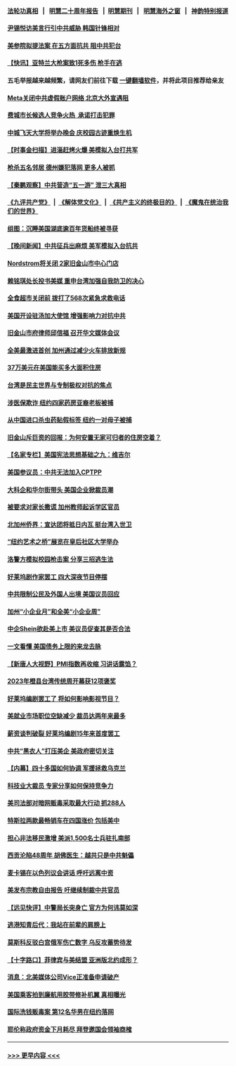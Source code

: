 #### [法轮功真相](https://github.com/gfw-breaker/truth/blob/master/README.md?t=0) &nbsp;&nbsp;|&nbsp;&nbsp; [明慧二十周年报告](https://github.com/gfw-breaker/mh-reports/blob/master/README.md?t=0) &nbsp;&nbsp;|&nbsp;&nbsp;[明慧期刊](https://github.com/gfw-breaker/mh-qikan) &nbsp;&nbsp;|&nbsp;&nbsp; [明慧海外之窗](https://github.com/gfw-breaker/mh-news/blob/master/README.md?t=0) &nbsp;&nbsp;|&nbsp;&nbsp; [神韵特别报道](https://github.com/gfw-breaker/mh-news/blob/master/shenyun.md?t=0)
#### [尹锡悦访美言行引中共威胁 韩国针锋相对](../pages/nsc412/n13987472.md?t=05040343) 
#### [美参院拟提法案 在五方面抗共 阻中共犯台](../pages/nsc412/n13987463.md?t=05040343) 
#### [【快讯】亚特兰大枪案致1死多伤 枪手在逃](../pages/nsc412/n13987475.md?t=05040343) 
#### 五毛举报越来越频繁，请网友们前往下载 [一键翻墙软件](https://github.com/gfw-breaker/ssr-accounts)，并将此项目推荐给亲友
#### [Meta关闭中共虚假账户网络 北京大外宣遇阻](../pages/nsc412/n13987409.md?t=05040343) 
#### [费城市长候选人竞争火热  承诺打击犯罪](../pages/nsc412/n13987444.md?t=05040343) 
#### [中城飞天大学将举办晚会 庆校园古迹重焕生机](../pages/nsc412/n13987053.md?t=05040343) 
#### [【时事金扫描】进淄赶烤火爆 美模拟入台打共军](../pages/nsc412/n13987410.md?t=05040343) 
#### [枪杀五名邻居 德州嫌犯落网 更多人被抓](../pages/nsc412/n13986877.md?t=05040343) 
#### [【秦鹏观察】中共营造“五一游” 泄三大真相](../pages/nsc412/n13986885.md?t=05040343) 
#### [《九评共产党》](https://github.com/begood0513/9ping.md/blob/master/README.md) &nbsp;|&nbsp; [《解体党文化》](../../../../jtdwh.md/blob/master/README.md)  &nbsp;|&nbsp; [《共产主义的终极目的》](../../../../gczydzjmd.md/blob/master/README.md) &nbsp;|&nbsp; [《魔鬼在统治我们的世界》](../../../../mgztzwmdsj.md/blob/master/README.md) 
#### [组图：沉睡美国湖底逾百年货船终被寻获](../pages/nsc412/n13986508.md?t=05040343) 
#### [【晚间新闻】中共征兵出麻烦 美军模拟入台抗共](../pages/nsc412/n13987159.md?t=05040343) 
#### [Nordstrom将关闭 2家旧金山市中心门店](../pages/nsc412/n13987134.md?t=05040343) 
#### [赖铭琪处长投书美媒 重申台湾加强自我防卫的决心](../pages/nsc412/n13987118.md?t=05040343) 
#### [全食超市关闭前 拨打了568次紧急求救电话](../pages/nsc412/n13987108.md?t=05040343) 
#### [美国开设驻汤加大使馆 增强影响力对抗中共](../pages/nsc412/n13987070.md?t=05040343) 
#### [旧金山市府律师邱信福 召开华文媒体会议](../pages/nsc412/n13987104.md?t=05040343) 
#### [全美最激进首创 加州通过减少火车排放新规](../pages/nsc412/n13987100.md?t=05040343) 
#### [37万美元在美国能买多大面积住房](../pages/nsc412/n13987092.md?t=05040343) 
#### [台湾是民主世界与专制极权对抗的焦点](../pages/nsc412/n13987090.md?t=05040343) 
#### [涉医保欺诈 纽约四家药房亚裔老板被捕](../pages/nsc412/n13987056.md?t=05040343) 
#### [从中国进口杀虫药贴假标签 纽约一对母子被捕](../pages/nsc412/n13986993.md?t=05040343) 
#### [旧金山斥巨资的回报：为何安置无家可归者的住房空着？](../pages/nsc412/n13987047.md?t=05040343) 
#### [【名家专栏】美国宪法思想基础之九：维吉尔](../pages/nsc412/n13982835.md?t=05040343) 
#### [美国参议员：中共无法加入CPTPP](../pages/nsc412/n13986982.md?t=05040343) 
#### [大科企和华尔街带头 美国企业掀裁员潮](../pages/nsc412/n13986908.md?t=05040343) 
#### [被要求对家长撒谎 加州教师起诉学区官员](../pages/nsc412/n13986987.md?t=05040343) 
#### [北加州侨界：宣达团将抵日内瓦 挺台湾入世卫](../pages/nsc412/n13986981.md?t=05040343) 
#### [“纽约艺术之桥”展览在皇后社区大学举办](../pages/nsc412/n13986755.md?t=05040343) 
#### [洛警方模拟校园枪击案 分享三招逃生法](../pages/nsc412/n13986967.md?t=05040343) 
#### [好莱坞剧作家罢工 四大深夜节目停摆](../pages/nsc412/n13986950.md?t=05040343) 
#### [中共限制公民及外国人出境 美国议员回应](../pages/nsc412/n13986880.md?t=05040343) 
#### [加州“小企业月”和全美“小企业周”](../pages/nsc412/n13986941.md?t=05040343) 
#### [中企Shein欲赴美上市 美议员促查其是否合法](../pages/nsc412/n13986802.md?t=05040343) 
#### [一文看懂 美国债务上限的来龙去脉](../pages/nsc412/n13986652.md?t=05040343) 
#### [【新唐人大视野】PMI指数再收缩 习讲话露馅？](../pages/nsc412/n13986651.md?t=05040343) 
#### [2023年橙县台湾传统周开幕获12项褒奖](../pages/nsc412/n13986790.md?t=05040343) 
#### [好莱坞编剧罢工了 将如何影响影视节目？](../pages/nsc412/n13986801.md?t=05040343) 
#### [美就业市场职位空缺减少 裁员达两年来最多](../pages/nsc412/n13986797.md?t=05040343) 
#### [薪资谈判破裂 好莱坞编剧15年来首度罢工](../pages/nsc412/n13986753.md?t=05040343) 
#### [中共“黑衣人”打压美企 美政府密切关注](../pages/nsc412/n13986736.md?t=05040343) 
#### [【内幕】四十多国如何协调 军援拯救乌克兰](../pages/nsc412/n13986661.md?t=05040343) 
#### [科技业大裁员 专家分享如何保持竞争力](../pages/nsc412/n13986751.md?t=05040343) 
#### [美司法部对暗网贩毒采取最大行动 抓288人](../pages/nsc412/n13986701.md?t=05040343) 
#### [特斯拉两款最畅销车在四国涨价 包括美中](../pages/nsc412/n13986728.md?t=05040343) 
#### [担心非法移民激增 美派1,500名士兵驻扎南部](../pages/nsc412/n13986720.md?t=05040343) 
#### [西贡沦陷48周年 胡佛医生：越共只是中共魁儡](../pages/nsc412/n13986738.md?t=05040343) 
#### [麦卡锡在以色列议会讲话 呼吁远离中资](../pages/nsc412/n13986703.md?t=05040343) 
#### [美发布宗教自由报告 吁继续制裁中共官员](../pages/nsc412/n13986700.md?t=05040343) 
#### [【远见快评】中警局长突身亡 官方为何讳莫如深](../pages/nsc412/n13986628.md?t=05040343) 
#### [逃港知青后代：我站在前辈的肩膀上](../pages/nsc412/n13986288.md?t=05040343) 
#### [莫斯科反驳白宫俄军伤亡数字 乌反攻蓄势待发](../pages/nsc412/n13986517.md?t=05040343) 
#### [【十字路口】菲律宾与美结盟 亚洲版北约成形？](../pages/nsc412/n13986545.md?t=05040343) 
#### [消息：北美媒体公司Vice正准备申请破产](../pages/nsc412/n13986421.md?t=05040343) 
#### [美国乘客拍到廉航用胶带修补机翼 真相曝光](../pages/nsc412/n13986202.md?t=05040343) 
#### [国际洗钱贩毒案 第12名华男在纽约落网](../pages/nsc412/n13986240.md?t=05040343) 
#### [耶伦称政府资金下月耗尽 拜登邀国会领袖商榷](../pages/nsc412/n13986230.md?t=05040343) 

----
#### [ >>> 更早内容 <<< ](../indexes/nsc412-earlier.md)

